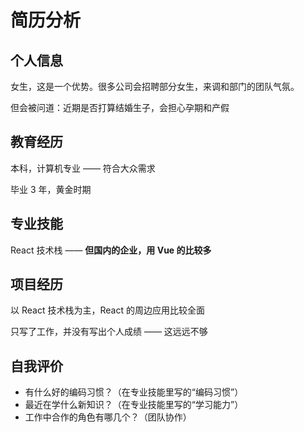 # 简历分析

## 个人信息

女生，这是一个优势。很多公司会招聘部分女生，来调和部门的团队气氛。

但会被问道：近期是否打算结婚生子，会担心孕期和产假

## 教育经历

本科，计算机专业 —— 符合大众需求

毕业 3 年，黄金时期

## 专业技能

React 技术栈 —— **但国内的企业，用 Vue 的比较多**

## 项目经历

以 React 技术栈为主，React 的周边应用比较全面

只写了工作，并没有写出个人成绩 —— 这远远不够

## 自我评价

- 有什么好的编码习惯？（在专业技能里写的“编码习惯”）
- 最近在学什么新知识？（在专业技能里写的“学习能力”）
- 工作中合作的角色有哪几个？（团队协作）

